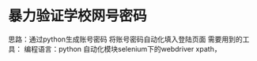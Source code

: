 # 暴力验证学校网号密码
思路：通过python生成账号密码
      将账号密码自动化填入登陆页面
需要用到的工具：
      编程语言：python
      自动化模块selenium下的webdriver
      xpath，
